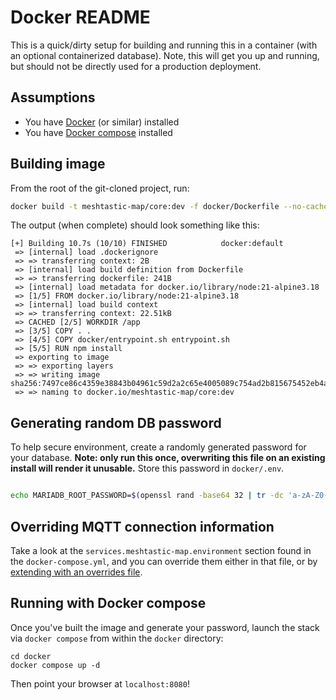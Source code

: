 # Docker README
This is a quick/dirty setup for building and running this in a container (with an optional containerized database). Note, this will get you up and running, but should not be directly used for a production deployment.

## Assumptions
- You have [Docker](https://docs.docker.com/get-docker/) (or similar) installed
- You have [Docker compose](https://docs.docker.com/compose/install/) installed

## Building image
From the root of the git-cloned project, run:

```bash
docker build -t meshtastic-map/core:dev -f docker/Dockerfile --no-cache .
```

The output (when complete) should look something like this:

```
[+] Building 10.7s (10/10) FINISHED            docker:default
 => [internal] load .dockerignore
 => => transferring context: 2B
 => [internal] load build definition from Dockerfile
 => => transferring dockerfile: 241B
 => [internal] load metadata for docker.io/library/node:21-alpine3.18
 => [1/5] FROM docker.io/library/node:21-alpine3.18
 => [internal] load build context
 => => transferring context: 22.51kB
 => CACHED [2/5] WORKDIR /app
 => [3/5] COPY . .
 => [4/5] COPY docker/entrypoint.sh entrypoint.sh
 => [5/5] RUN npm install
 => exporting to image
 => => exporting layers
 => => writing image sha256:7497ce86c4359e38843b04961c59d2a2c65e4005089c754ad2b815675452eb4a 
 => => naming to docker.io/meshtastic-map/core:dev 
```

## Generating random DB password
To help secure environment, create a randomly generated password for your database.  **Note: only run this once, overwriting this file on an existing install will render it unusable.**  Store this password in `docker/.env`.

```bash

echo MARIADB_ROOT_PASSWORD=$(openssl rand -base64 32 | tr -dc 'a-zA-Z0-9') > docker/.env
```

## Overriding MQTT connection information
Take a look at the `services.meshtastic-map.environment` section found in the `docker-compose.yml`, and you can override them either in that file, or by [extending with an overrides file](https://docs.docker.com/compose/multiple-compose-files/merge/).

## Running with Docker compose
Once you've built the image and generate your password, launch the stack via `docker compose` from within the `docker` directory:

```
cd docker
docker compose up -d
```

Then point your browser at `localhost:8080`!